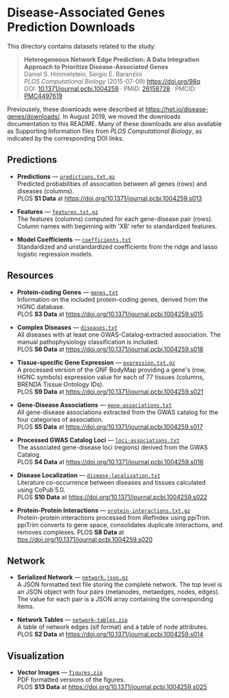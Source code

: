 # Disease-Associated Genes Prediction Downloads

This directory contains datasets related to the study:

> **Heterogeneous Network Edge Prediction: A Data Integration Approach to Prioritize Disease-Associated Genes**  
Daniel S. Himmelstein, Sergio E. Baranzini  
*PLOS Computational Biology* (2015-07-09) <https://doi.org/98q>  
DOI: [10.1371/journal.pcbi.1004259](https://doi.org/10.1371/journal.pcbi.1004259) · PMID: [26158728](https://www.ncbi.nlm.nih.gov/pubmed/26158728) · PMCID: [PMC4497619](https://www.ncbi.nlm.nih.gov/pmc/articles/PMC4497619)

Previousely, these downloads were described at <https://het.io/disease-genes/downloads/>.
In August 2019, we moved the downloads documentation to this README.
Many of these downloads are also available as Supporting Information files from _PLOS Computational Biology_, as indicated by the corresponding DOI links.

## Predictions

- **Predictions** — [`predictions.txt.gz`](predictions.txt.gz)  
Predicted probabilities of association between all genes (rows) and diseases (columns).  
PLOS **S1 Data** at <https://doi.org/10.1371/journal.pcbi.1004259.s013>

- **Features** — [`features.txt.gz`](features.txt.gz)  
The features (columns) computed for each gene-disease pair (rows).
Column names with beginning with 'XB' refer to standardized features.

- **Model Coefficients** — [`coefficients.txt`](coefficients.txt)  
Standardized and unstandardized coefficients from the ridge and lasso logistic regression models.

## Resources

- **Protein-coding Genes** — [`genes.txt`](genes.txt)  
Information on the included protein-coding genes, derived from the HGNC database.  
PLOS **S3 Data** at <https://doi.org/10.1371/journal.pcbi.1004259.s015>

- **Complex Diseases** — [`diseases.txt`](diseases.txt)  
All diseases with at least one GWAS-Catalog-extracted association.
The manual pathophysiology classification is included.  
PLOS **S6 Data** at <https://doi.org/10.1371/journal.pcbi.1004259.s018>

- **Tissue-specific Gene Expression** — [`expression.txt.gz`](expression.txt.gz)  
A processed version of the GNF BodyMap providing a gene's (row, HGNC symbols) expression value for each of 77 tissues (columns, BRENDA Tissue Ontology IDs).  
PLOS **S9 Data** at <https://doi.org/10.1371/journal.pcbi.1004259.s021>

- **Gene-Disease Associations** — [`gene-associations.txt`](gene-associations.txt)  
All gene-disease associations extracted from the GWAS catalog for the four categories of association.  
PLOS **S5 Data** at <https://doi.org/10.1371/journal.pcbi.1004259.s017>

- **Processed GWAS Catalog Loci** — [`loci-associations.txt`](loci-associations.txt)  
The associated gene-disease loci (regions) derived from the GWAS Catalog.  
PLOS **S4 Data** at <https://doi.org/10.1371/journal.pcbi.1004259.s016>

- **Disease Localization** — [`disease-localization.txt`](disease-localization.txt)  
Literature co-occurrence between diseases and tissues calculated using CoPub 5.0.  
PLOS **S10 Data** at <https://doi.org/10.1371/journal.pcbi.1004259.s022>

- **Protein-Protein Interactions** — [`protein-interactions.txt.gz`](protein-interactions.txt.gz)  
Protein-protein interactions processed from iRefIndex using ppiTrim.
ppiTrim converts to gene space, consolidates duplicate interactions, and removes complexes.
PLOS **S8 Data** at <ttps://doi.org/10.1371/journal.pcbi.1004259.s020>

## Network

- **Serialized Network** — [`network.json.gz`](network.json.gz)  
A JSON formatted text file storing the complete network.
The top level is an JSON object with four pairs (metanodes, metaedges, nodes, edges).
The value for each pair is a JSON array containing the corresponding items.

- **Network Tables** — [`network-tables.zip`](network-tables.zip)  
A table of network edges (sif format) and a table of node attributes.  
PLOS **S2 Data** at <https://doi.org/10.1371/journal.pcbi.1004259.s014>

## Visualization

- **Vector Images** — [`figures.zip`](figures.zip)  
PDF formatted versions of the figures.  
PLOS **S13 Data** at <https://doi.org/10.1371/journal.pcbi.1004259.s025>
